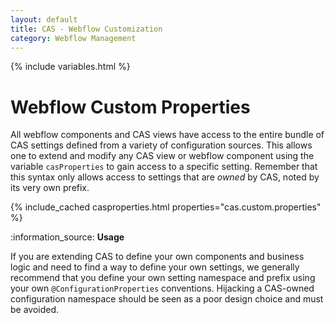 ```yaml
---
layout: default
title: CAS - Webflow Customization
category: Webflow Management
---
```


{% include variables.html %}

# Webflow Custom Properties

All webflow components and CAS views have access to the entire bundle of CAS settings 
defined from a variety of configuration sources. This allows one to extend and modify 
any CAS view or webflow component using the variable `casProperties` to gain access to 
a specific setting. Remember that this syntax only allows access to settings 
that are *owned* by CAS, noted by its very own prefix.

{% include_cached casproperties.html properties="cas.custom.properties" %}

<div class="alert alert-info">:information_source: <strong>Usage</strong>
<p>If you are extending CAS to define your own components and business logic and need to find a way to define your own settings, 
we generally recommend that you define your own setting namespace and prefix using your own <code>@ConfigurationProperties</code>
conventions. Hijacking a CAS-owned configuration namespace should be seen as a poor design choice and must be avoided.</p></div>
